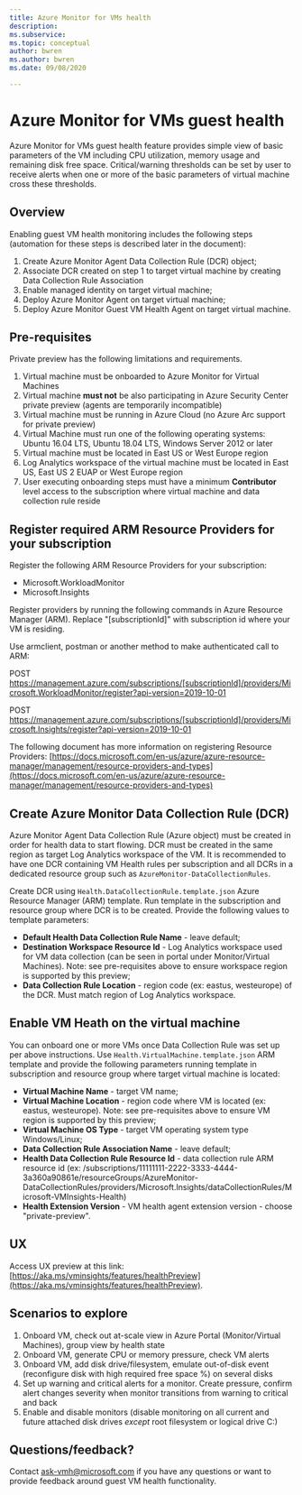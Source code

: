 ```yaml
---
title: Azure Monitor for VMs health
description: 
ms.subservice: 
ms.topic: conceptual
author: bwren
ms.author: bwren
ms.date: 09/08/2020

---
```


# Azure Monitor for VMs guest health
Azure Monitor for VMs guest health feature provides simple view of basic parameters of the VM including CPU utilization, memory usage and remaining disk free space. Critical/warning thresholds can be set by user to receive alerts when one or more of the basic parameters of virtual machine cross these thresholds.

## Overview

Enabling guest VM health monitoring includes the following steps (automation for these steps is described later in the document):

1. Create Azure Monitor Agent Data Collection Rule (DCR) object;
2. Associate DCR created on step 1 to target virtual machine by creating Data Collection Rule Association
3. Enable managed identity on target virtual machine;
4. Deploy Azure Monitor Agent on target virtual machine;
5. Deploy Azure Monitor Guest VM Health Agent on target virtual machine.

## Pre-requisites
Private preview has the following limitations and requirements.

1. Virtual machine must be onboarded to Azure Monitor for Virtual Machines
2. Virtual machine __must not__ be also participating in Azure Security Center private preview (agents are temporarily incompatible)
3. Virtual machine must be running in Azure Cloud (no Azure Arc support for private preview)
4. Virtual Machine must run one of the following operating systems: Ubuntu 16.04 LTS, Ubuntu 18.04 LTS, Windows Server 2012 or later
5. Virtual machine must be located in East US or West Europe region
6. Log Analytics workspace of the virtual machine must be located in East US, East US 2 EUAP or West Europe region
7. User executing onboarding steps must have a minimum __Contributor__ level access to the subscription where virtual machine and data collection rule reside

## Register required ARM Resource Providers for your subscription

Register the following ARM Resource Providers for your subscription:
- Microsoft.WorkloadMonitor
- Microsoft.Insights

Register providers by running the following commands in Azure Resource Manager (ARM). Replace "[subscriptionId]" with subscription id where your VM is residing.

Use armclient, postman or another method to make authenticated call to ARM:

POST https://management.azure.com/subscriptions/[subscriptionId]/providers/Microsoft.WorkloadMonitor/register?api-version=2019-10-01

POST https://management.azure.com/subscriptions/[subscriptionId]/providers/Microsoft.Insights/register?api-version=2019-10-01

The following document has more information on registering Resource Providers: [https://docs.microsoft.com/en-us/azure/azure-resource-manager/management/resource-providers-and-types](https://docs.microsoft.com/en-us/azure/azure-resource-manager/management/resource-providers-and-types)

## Create Azure Monitor Data Collection Rule (DCR)
Azure Monitor Agent Data Collection Rule (Azure object) must be created in order for health data to start flowing. DCR must be created in the same region as target Log Analytics workspace of the VM. It is recommended to have one DCR containing VM Health rules per subscription and all DCRs in a dedicated resource group such as `AzureMonitor-DataCollectionRules`.

Create DCR using `Health.DataCollectionRule.template.json` Azure Resource Manager (ARM) template. Run template in the subscription and resource group where DCR is to be created. Provide the following values to template parameters:

- __Default Health Data Collection Rule Name__ - leave default;
- __Destination Workspace Resource Id__ - Log Analytics workspace used for VM data collection (can be seen in portal under Monitor/Virtual Machines). Note: see pre-requisites above to ensure workspace region is supported by this preview;
- __Data Collection Rule Location__ - region code (ex: eastus, westeurope) of the DCR. Must match region of Log Analytics workspace.

## Enable VM Heath on the virtual machine

You can onboard one or more VMs once Data Collection Rule was set up per above instructions. Use `Health.VirtualMachine.template.json` ARM template and provide the following parameters running template in subscription and resource group where target virtual machine is located:

- __Virtual Machine Name__ - target VM name;
- __Virtual Machine Location__ - region code where VM is located (ex: eastus, westeurope). Note: see pre-requisites above to ensure VM region is supported by this preview;
- __Virtual Machine OS Type__ - target VM operating system type Windows/Linux;
- __Data Collection Rule Association Name__ - leave default;
- __Health Data Collection Rule Resource Id__ - data collection rule ARM resource id (ex: /subscriptions/11111111-2222-3333-4444-3a360a90861e/resourceGroups/AzureMonitor-DataCollectionRules/providers/Microsoft.Insights/dataCollectionRules/Microsoft-VMInsights-Health)
- __Health Extension Version__ - VM health agent extension version - choose "private-preview".

## UX

Access UX preview at this link: [https://aka.ms/vminsights/features/healthPreview](https://aka.ms/vminsights/features/healthPreview).

## Scenarios to explore

1. Onboard VM, check out at-scale view in Azure Portal (Monitor/Virtual Machines), group view by health state
2. Onboard VM, generate CPU or memory pressure, check VM alerts
3. Onboard VM, add disk drive/filesystem, emulate out-of-disk event (reconfigure disk with high required free space %) on several disks
4. Set up warning and critical alerts for a monitor. Create pressure, confirm alert changes severity when monitor transitions from warning to critical and back
5. Enable and disable monitors (disable monitoring on all current and future attached disk drives _except_ root filesystem or logical drive C:)

## Questions/feedback?

Contact [ask-vmh@microsoft.com](mailto:ask-vmh@microsoft.com) if you have any questions or want to provide feedback around guest VM health functionality.